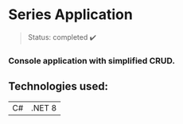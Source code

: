 <h1> Series Application  </h1>

> Status: completed ✔️
### Console application with simplified CRUD.
## Technologies used:

<table>
  <tr>
    <td>C#</td>
    <td>.NET 8</td>
  </tr>
</table>

